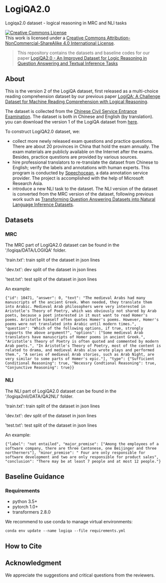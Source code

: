 # LogiQA2.0
Logiqa2.0 dataset - logical reasoning in MRC and NLI tasks

<a rel="license" href="http://creativecommons.org/licenses/by-nc-sa/4.0/"><img alt="Creative Commons License" style="border-width:0" src="https://i.creativecommons.org/l/by-nc-sa/4.0/88x31.png" /></a><br />This work is licensed under a <a rel="license" href="http://creativecommons.org/licenses/by-nc-sa/4.0/">Creative Commons Attribution-NonCommercial-ShareAlike 4.0 International License</a>.

> This repository contains the datasets and baseline codes for our paper [LogiQA2.0 - An Improved Dataset for Logic Reasoning in Question Answering and Textual Inference Tasks]()
## About
This is the version 2 of the LogiQA dataset, first released as a multi-choice reading comprehension dataset by our previous paper [LogiQA: A Challenge  Dataset for Machine Reading Comprehension with Logical Reasoning](https://arxiv.org/abs/2007.08124). 

The dataset is collected from the [Chinese Civil Service Entrance Examination](chinagwy.org). The dataset is both in Chinese and English (by translation). you can download the version 1 of the LogiQA dataset from [here](https://github.com/lgw863/logiqa-dataset).

To construct LogiQA2.0 dataset, we:
* collect more newly released exam questions and practice questions. There are about 20 provinces in China that hold the exam annually. The exam materials are publicly available on the Internet after the exams. Besides, practice questions are provided by various sources.
* hire professional translators to re-translate the dataset from Chinese to English; verify the labels and annotations with human experts. This program is conducted by [Speechocean](en.speechocean.com), a data annotation service provider. The project is accomplished with the help of Microsoft Research Asia.
* introduce a new NLI task to the dataset. The NLI version of the dataset is converted from the MRC version of the dataset, following previous work such as [Transforming Question Answering Datasets into Natural Language Inference Datasets](https://arxiv.org/abs/1809.02922).

## Datasets
### MRC
The MRC part of LogiQA2.0 dataset can be found in the '/logiqa/DATA/LOGIQA' folder.

'train.txt': train split of the dataset in json lines

'dev.txt': dev split of the dataset in json lines

'test.txt': test split of the dataset in json lines

An example:
```
{"id": 10471, "answer": 0, "text": "The medieval Arabs had many manuscripts of the ancient Greek. When needed, they translate them into Arabic. Medieval Arab philosophers were very interested in Aristotle's Theory of Poetry, which was obviously not shared by Arab poets, because a poet interested in it must want to read Homer's poems. Aristotle himself often quotes Homer's poems. However, Homer's poems were not translated into Arabic until modern times.", "question": "Which of the following options, if true, strongly supports the above argument?", "options": ["Some medieval Arab translators have manuscripts of Homer poems in ancient Greek.", "Aristotle's Theory of Poetry is often quoted and commented by modern Arab poets.", "In Aristotle's Theory of Poetry, most of the content is related to drama, and medieval Arabs also wrote plays and performed them.", "A series of medieval Arab stories, such as Arab Night, are very similar to some parts of Homer's epic."], "type": {"Sufficient Conditional Reasoning": true, "Necessry Condtional Reasoning": true, "Conjunctive Reasoning": true}}
```

### NLI
The NLI part of LogiQA2.0 dataset can be found in the '/logiqa2nli/DATA/QA2NLI' folder.

'train.txt': train split of the dataset in json lines

'dev.txt': dev split of the dataset in json lines

'test.txt': test split of the dataset in json lines

An example:
```
{"label": "not entailed", "major_premise": ["Among the employees of a software company, there are three Cantonese, one Beijinger and three northerners"], "minor_premise": " Four are only responsible for software development and two are only responsible for product sales", "conclusion": "There may be at least 7 people and at most 12 people."}
```

## Baseline Guidance
### Requirements
* python 3.5+
* pytorch 1.0+
* transformers 2.8.0

We recommend to use conda to manage virtual environments:

```
conda env update --name logiqa --file requirements.yml
```


## How to Cite
## Acknowledgment
We appreciate the suggestions and critical questions from the reviewers.
